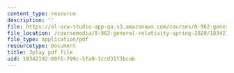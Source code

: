 ```yaml
---
content_type: resource
description: ''
file: https://ol-ocw-studio-app-qa.s3.amazonaws.com/courses/8-962-general-relativity-spring-2020/1834219200f6799c5fa91ccd31f3bcab_Gore.png
file_location: /coursemedia/8-962-general-relativity-spring-2020/1834219200f6799c5fa91ccd31f3bcab_h9xaoGkyHwg.pdf
file_type: application/pdf
resourcetype: Document
title: 3play pdf file
uid: 18342192-00f6-799c-5fa9-1ccd31f3bcab
---
```

